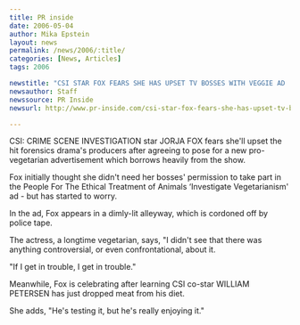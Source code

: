```yaml
---
title: PR inside
date: 2006-05-04
author: Mika Epstein
layout: news
permalink: /news/2006/:title/
categories: [News, Articles]
tags: 2006

newstitle: "CSI STAR FOX FEARS SHE HAS UPSET TV BOSSES WITH VEGGIE AD  "
newsauthor: Staff  
newssource: PR Inside  
newsurl: http://www.pr-inside.com/csi-star-fox-fears-she-has-upset-tv-bosses-with-veggie-ad-r4161.htm  

---
```


CSI: CRIME SCENE INVESTIGATION star JORJA FOX fears she'll upset the hit forensics drama's producers after agreeing to pose for a new pro-vegetarian advertisement which borrows heavily from the show.

Fox initially thought she didn't need her bosses' permission to take part in the People For The Ethical Treatment of Animals &#8216;Investigate Vegetarianism' ad - but has started to worry.

In the ad, Fox appears in a dimly-lit alleyway, which is cordoned off by police tape.

The actress, a longtime vegetarian, says, "I didn't see that there was anything controversial, or even confrontational, about it.

"If I get in trouble, I get in trouble."

Meanwhile, Fox is celebrating after learning CSI co-star WILLIAM PETERSEN has just dropped meat from his diet.

She adds, "He's testing it, but he's really enjoying it."

